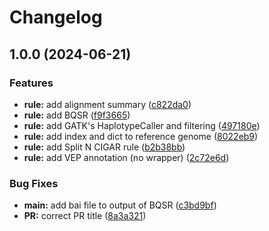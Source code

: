# Changelog

## 1.0.0 (2024-06-21)


### Features

* **rule:** add alignment summary ([c822da0](https://github.com/fcaretti/SNPs_from_RNA/commit/c822da0dab949503c02f0b397ae809f5d71ad863))
* **rule:** add BQSR ([f9f3665](https://github.com/fcaretti/SNPs_from_RNA/commit/f9f36652322f81be07d6e88b88015ab591350a66))
* **rule:** add GATK's HaplotypeCaller and filtering ([497180e](https://github.com/fcaretti/SNPs_from_RNA/commit/497180ec51338c9fab19498f895d4c421e0af3d8))
* **rule:** add index and dict to reference genome ([8022eb9](https://github.com/fcaretti/SNPs_from_RNA/commit/8022eb9dce48da04fe5d41a1536b0e112d43e02c))
* **rule:** add Split N CIGAR rule ([b2b38bb](https://github.com/fcaretti/SNPs_from_RNA/commit/b2b38bb7450159dd2934cea1d74dda3481b2faac))
* **rule:** add VEP annotation (no wrapper) ([2c72e6d](https://github.com/fcaretti/SNPs_from_RNA/commit/2c72e6dc2d2d6537df13c011e75753721e0db754))


### Bug Fixes

* **main:** add bai file to output of BQSR ([c3bd9bf](https://github.com/fcaretti/SNPs_from_RNA/commit/c3bd9bfd2f9ce9024708b86087b81657dfcb5edf))
* **PR:** correct PR title ([8a3a321](https://github.com/fcaretti/SNPs_from_RNA/commit/8a3a3210389611295f399085c1dcfdc7f9f7e1e8))
